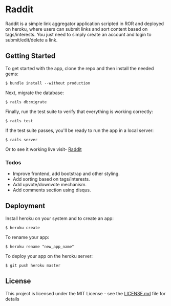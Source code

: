 # Raddit

Raddit is a simple link aggregator application scripted in ROR and deployed on heroku, where users can submit links and sort content based on tags/interests.
You just need to simply create an account and login to submit/edit/delete a link.

## Getting Started

To get started with the app, clone the repo and then install the needed gems:

```
$ bundle install --without production
```

Next, migrate the database:

```
$ rails db:migrate
```

Finally, run the test suite to verify that everything is working correctly:

```
$ rails test
```

If the test suite passes, you'll be ready to run the app in a local server:

```
$ rails server
```
Or to see it working live visit- [Raddit](https://radddit.herokuapp.com/)

### Todos

* Improve frontend, add bootstrap and other styling.
* Add sorting based on tags/interests.
* Add upvote/downvote mechanism.
* Add comments section using disqus. 



## Deployment

Install heroku on your system and to create an app:

```
$ heroku create
```
To rename your app:

```
$ heroku rename "new_app_name"
```
To deploy your app on the heroku server:

```
$ git push heroku master
```


## License

This project is licensed under the MIT License - see the [LICENSE.md](LICENSE.md) file for details

